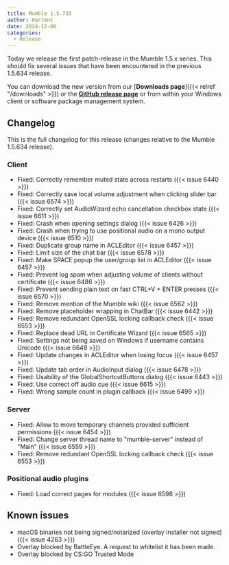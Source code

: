 ```yaml
---
title: Mumble 1.5.735
author: Hartmnt
date: 2024-12-06
categories:
  - Release
---
```


Today we release the first patch-release in the Mumble 1.5.x series. This should fix several issues that have been encountered in the previous 1.5.634
release.

You can download the new version from our [**Downloads page**]({{< relref "/downloads" >}}) or the
[**GitHub release page**](https://github.com/mumble-voip/mumble/releases/tag/v1.5.735) or from within your Windows client or software package
management system.

<!--more-->


## Changelog

This is the full changelog for this release (changes relative to the Mumble 1.5.634 release).

### Client

- Fixed: Correctly remember muted state across restarts ({{< issue 6440 >}})
- Fixed: Correctly save local volume adjustment when clicking slider bar ({{< issue 6574 >}})
- Fixed: Correctly set AudioWizard echo cancellation checkbox state ({{< issue 6611 >}})
- Fixed: Crash when opening settings dialog ({{< issue 6426 >}})
- Fixed: Crash when trying to use positional audio on a mono output device ({{< issue 6510 >}})
- Fixed: Duplicate group name in ACLEditor ({{< issue 6457 >}})
- Fixed: Limit size of the chat bar ({{< issue 6578 >}})
- Fixed: Make SPACE popup the user/group list in ACLEditor ({{< issue 6457 >}})
- Fixed: Prevent log spam when adjusting volume of clients without certificate ({{< issue 6486 >}})
- Fixed: Prevent sending plain text on fast CTRL+V + ENTER presses ({{< issue 6570 >}})
- Fixed: Remove mention of the Mumble wiki ({{< issue 6562 >}})
- Fixed: Remove placeholder wrapping in ChatBar ({{< issue 6442 >}})
- Fixed: Remove redundant OpenSSL locking callback check ({{< issue 6553 >}})
- Fixed: Replace dead URL in Certificate Wizard ({{< issue 6565 >}})
- Fixed: Settings not being saved on Windows if username contains Unicode ({{< issue 6648 >}})
- Fixed: Update changes in ACLEditor when losing focus ({{< issue 6457 >}})
- Fixed: Update tab order in AudioInput dialog ({{< issue 6478 >}})
- Fixed: Usability of the GlobalShortcutButtons dialog ({{< issue 6443 >}})
- Fixed: Use correct off audio cue ({{< issue 6615 >}})
- Fixed: Wrong sample count in plugin callback ({{< issue 6499 >}})


### Server

- Fixed: Allow to move temporary channels provided sufficient permissions ({{< issue 6454 >}})
- Fixed: Change server thread name to "mumble-server" instead of "Main" ({{< issue 6559 >}})
- Fixed: Remove redundant OpenSSL locking callback check ({{< issue 6553 >}})


### Positional audio plugins

- Fixed: Load correct pages for modules ({{< issue 6598 >}})


## Known issues

- macOS binaries not being signed/notarized (overlay installer not signed) ({{< issue 4263 >}})
- Overlay blocked by BattleEye. A request to whitelist it has been made.
- Overlay blocked by CS:GO Trusted Mode
